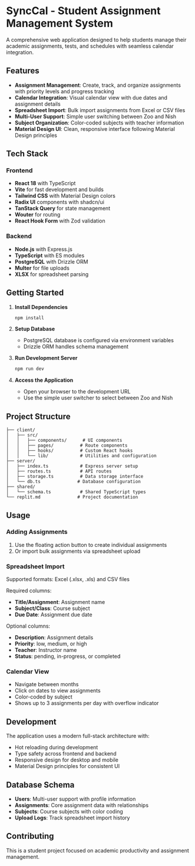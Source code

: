 # SyncCal - Student Assignment Management System

A comprehensive web application designed to help students manage their academic assignments, tests, and schedules with seamless calendar integration.

## Features

- **Assignment Management**: Create, track, and organize assignments with priority levels and progress tracking
- **Calendar Integration**: Visual calendar view with due dates and assignment details
- **Spreadsheet Import**: Bulk import assignments from Excel or CSV files
- **Multi-User Support**: Simple user switching between Zoo and Nish
- **Subject Organization**: Color-coded subjects with teacher information
- **Material Design UI**: Clean, responsive interface following Material Design principles

## Tech Stack

### Frontend
- **React 18** with TypeScript
- **Vite** for fast development and builds
- **Tailwind CSS** with Material Design colors
- **Radix UI** components with shadcn/ui
- **TanStack Query** for state management
- **Wouter** for routing
- **React Hook Form** with Zod validation

### Backend
- **Node.js** with Express.js
- **TypeScript** with ES modules
- **PostgreSQL** with Drizzle ORM
- **Multer** for file uploads
- **XLSX** for spreadsheet parsing

## Getting Started

1. **Install Dependencies**
   ```bash
   npm install
   ```

2. **Setup Database**
   - PostgreSQL database is configured via environment variables
   - Drizzle ORM handles schema management

3. **Run Development Server**
   ```bash
   npm run dev
   ```

4. **Access the Application**
   - Open your browser to the development URL
   - Use the simple user switcher to select between Zoo and Nish

## Project Structure

```
├── client/
│   ├── src/
│   │   ├── components/      # UI components
│   │   ├── pages/          # Route components
│   │   ├── hooks/          # Custom React hooks
│   │   └── lib/            # Utilities and configuration
├── server/
│   ├── index.ts            # Express server setup
│   ├── routes.ts           # API routes
│   ├── storage.ts          # Data storage interface
│   └── db.ts              # Database configuration
├── shared/
│   └── schema.ts           # Shared TypeScript types
└── replit.md              # Project documentation
```

## Usage

### Adding Assignments
1. Use the floating action button to create individual assignments
2. Or import bulk assignments via spreadsheet upload

### Spreadsheet Import
Supported formats: Excel (.xlsx, .xls) and CSV files

Required columns:
- **Title/Assignment**: Assignment name
- **Subject/Class**: Course subject
- **Due Date**: Assignment due date

Optional columns:
- **Description**: Assignment details
- **Priority**: low, medium, or high
- **Teacher**: Instructor name
- **Status**: pending, in-progress, or completed

### Calendar View
- Navigate between months
- Click on dates to view assignments
- Color-coded by subject
- Shows up to 3 assignments per day with overflow indicator

## Development

The application uses a modern full-stack architecture with:
- Hot reloading during development
- Type safety across frontend and backend
- Responsive design for desktop and mobile
- Material Design principles for consistent UI

## Database Schema

- **Users**: Multi-user support with profile information
- **Assignments**: Core assignment data with relationships
- **Subjects**: Course subjects with color coding
- **Upload Logs**: Track spreadsheet import history

## Contributing

This is a student project focused on academic productivity and assignment management.

